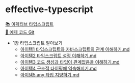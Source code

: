 # effective-typescript

[📚 이펙티브 타입스크립트](https://product.kyobobook.co.kr/detail/S000001033114)  
[🔗 예제 코드 Git](https://github.com/danvk/effective-typescript)

<!-- FOLDER_STRUCTURE_START -->
- 1장 타입스크립트 알아보기
    - [아이템1 타입스크립트와 자바스크립트의 관계 이해하기.md](https://github.com/Jungle-JavaScript-Study/effective-typescript/blob/main/1%EC%9E%A5%20%ED%83%80%EC%9E%85%EC%8A%A4%ED%81%AC%EB%A6%BD%ED%8A%B8%20%EC%95%8C%EC%95%84%EB%B3%B4%EA%B8%B0/%EC%95%84%EC%9D%B4%ED%85%9C1%20%ED%83%80%EC%9E%85%EC%8A%A4%ED%81%AC%EB%A6%BD%ED%8A%B8%EC%99%80%20%EC%9E%90%EB%B0%94%EC%8A%A4%ED%81%AC%EB%A6%BD%ED%8A%B8%EC%9D%98%20%EA%B4%80%EA%B3%84%20%EC%9D%B4%ED%95%B4%ED%95%98%EA%B8%B0.md)
    - [아이템2 타입스크립트 설정 이해하기.md](https://github.com/Jungle-JavaScript-Study/effective-typescript/blob/main/1%EC%9E%A5%20%ED%83%80%EC%9E%85%EC%8A%A4%ED%81%AC%EB%A6%BD%ED%8A%B8%20%EC%95%8C%EC%95%84%EB%B3%B4%EA%B8%B0/%EC%95%84%EC%9D%B4%ED%85%9C2%20%ED%83%80%EC%9E%85%EC%8A%A4%ED%81%AC%EB%A6%BD%ED%8A%B8%20%EC%84%A4%EC%A0%95%20%EC%9D%B4%ED%95%B4%ED%95%98%EA%B8%B0.md)
    - [아이템3 코드 생성과 타입이 관계없음을 이해하기.md](https://github.com/Jungle-JavaScript-Study/effective-typescript/blob/main/1%EC%9E%A5%20%ED%83%80%EC%9E%85%EC%8A%A4%ED%81%AC%EB%A6%BD%ED%8A%B8%20%EC%95%8C%EC%95%84%EB%B3%B4%EA%B8%B0/%EC%95%84%EC%9D%B4%ED%85%9C3%20%EC%BD%94%EB%93%9C%20%EC%83%9D%EC%84%B1%EA%B3%BC%20%ED%83%80%EC%9E%85%EC%9D%B4%20%EA%B4%80%EA%B3%84%EC%97%86%EC%9D%8C%EC%9D%84%20%EC%9D%B4%ED%95%B4%ED%95%98%EA%B8%B0.md)
    - [아이템4 구조적 타이핑에 익숙해지기.md](https://github.com/Jungle-JavaScript-Study/effective-typescript/blob/main/1%EC%9E%A5%20%ED%83%80%EC%9E%85%EC%8A%A4%ED%81%AC%EB%A6%BD%ED%8A%B8%20%EC%95%8C%EC%95%84%EB%B3%B4%EA%B8%B0/%EC%95%84%EC%9D%B4%ED%85%9C4%20%EA%B5%AC%EC%A1%B0%EC%A0%81%20%ED%83%80%EC%9D%B4%ED%95%91%EC%97%90%20%EC%9D%B5%EC%88%99%ED%95%B4%EC%A7%80%EA%B8%B0.md)
    - [아이템5 any 타입 지양하기.md](https://github.com/Jungle-JavaScript-Study/effective-typescript/blob/main/1%EC%9E%A5%20%ED%83%80%EC%9E%85%EC%8A%A4%ED%81%AC%EB%A6%BD%ED%8A%B8%20%EC%95%8C%EC%95%84%EB%B3%B4%EA%B8%B0/%EC%95%84%EC%9D%B4%ED%85%9C5%20any%20%ED%83%80%EC%9E%85%20%EC%A7%80%EC%96%91%ED%95%98%EA%B8%B0.md)

<!-- FOLDER_STRUCTURE_END -->
